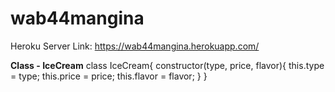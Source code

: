 # wab44mangina
Heroku Server Link: https://wab44mangina.herokuapp.com/

**Class - IceCream**
class IceCream{
    constructor(type, price, flavor){
        this.type = type;
        this.price = price;
        this.flavor = flavor;
    }
}